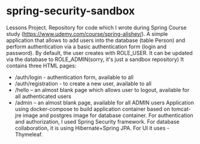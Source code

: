 # spring-security-sandbox
Lessons Project. Repository for code which I wrote during Spring Course study (https://www.udemy.com/course/spring-alishev/).
A simple application that allows to add users into the database (table Person) and perform authentication via a basic authentication form (login and password).
By default, the user creates with ROLE_USER. It can be updated via the database to ROLE_ADMIN(sorry, it's just a sandbox repository)
It contains three HTML pages:
 - /auth/login - authentication form, available to all
 - /auth/registration - to create a new user, available to all
 - /hello – an almost blank page which allows user to logout, available for all authenticated users
 - /admin – an almost blank page, available for all ADMIN users
Application using docker-compose to build application container based on tomcat-jre image and postgres image for database container. 
For authentication and authorization, I used Spring Security framework. 
For database collaboration, it is using Hibernate+Spring JPA. For UI it uses - Thymeleaf.
